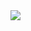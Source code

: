 
<img src="[URL](https://habrastorage.org/r/w1560/getpro/habr/upload_files/412/d53/20f/412d5320f7e6f24ec27398a62c5fe38c.jpg)">
